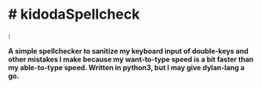 <h1><b> # kidodaSpellcheck</h1>:<p> A simple spellchecker to sanitize my keyboard input of double-keys and other mistakes I make because my want-to-type speed is a bit faster than my able-to-type speed. Written in python3, but I may give dylan-lang a go.</p>
